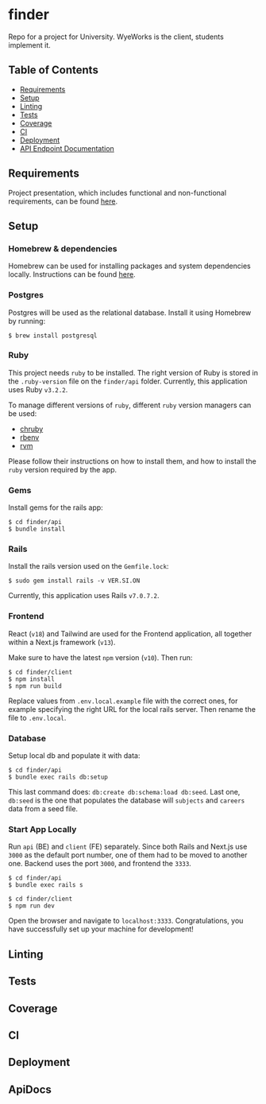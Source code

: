 # finder
Repo for a project for University. WyeWorks is the client, students implement it.

## Table of Contents

* [Requirements](#requirements)
* [Setup](#setup)
* [Linting](#linting)
* [Tests](#tests)
* [Coverage](#coverage)
* [CI](#ci)
* [Deployment](#deployment)
* [API Endpoint Documentation](#apidocs)

## Requirements

Project presentation, which includes functional and non-functional requirements, can be found [here](https://docs.google.com/presentation/d/1N6uZvcd5Qhbu57ZmuHU9vGIsIKtV7Cw7cg0wIBEHyiU/edit#slide=id.p).

## Setup

### Homebrew & dependencies

Homebrew can be used for installing packages and system dependencies locally.
Instructions can be found [here](https://brew.sh/).

### Postgres

Postgres will be used as the relational database.
Install it using Homebrew by running:

```
$ brew install postgresql
```

### Ruby

This project needs `ruby` to be installed.
The right version of Ruby is stored in the `.ruby-version` file on the `finder/api` folder.
Currently, this application uses Ruby `v3.2.2`.

To manage different versions of `ruby`, different `ruby` version managers can be used:
- [chruby](https://github.com/postmodern/chruby)
- [rbenv](https://github.com/rbenv/rbenv)
- [rvm](https://rvm.io/)

Please follow their instructions on how to install them, and how to install the `ruby`
version required by the app.

### Gems

Install gems for the rails app:

```
$ cd finder/api
$ bundle install
```

### Rails

Install the rails version used on the `Gemfile.lock`:

```
$ sudo gem install rails -v VER.SI.ON
```

Currently, this application uses Rails `v7.0.7.2`.

### Frontend

React (`v18`) and Tailwind are used for the Frontend application, all together within a Next.js framework (`v13`).

Make sure to have the latest `npm` version (`v10`).
Then run:

```
$ cd finder/client
$ npm install
$ npm run build
```

Replace values from `.env.local.example` file with the correct ones, for example specifying the right URL for the local rails server.
Then rename the file to `.env.local`.

### Database

Setup local db and populate it with data:

```
$ cd finder/api
$ bundle exec rails db:setup
```

This last command does: `db:create db:schema:load db:seed`.
Last one, `db:seed` is the one that populates the database will `subjects` and `careers` data from a seed file.

### Start App Locally

Run `api` (BE) and `client` (FE) separately.
Since both Rails and Next.js use `3000` as the default port number, one of them had to be moved to another one.
Backend uses the port `3000`, and frontend the `3333`.

```
$ cd finder/api
$ bundle exec rails s
```

```
$ cd finder/client
$ npm run dev
```

Open the browser and navigate to `localhost:3333`.
Congratulations, you have successfully set up your machine for development!

## Linting

## Tests

## Coverage

## CI

## Deployment

## ApiDocs
